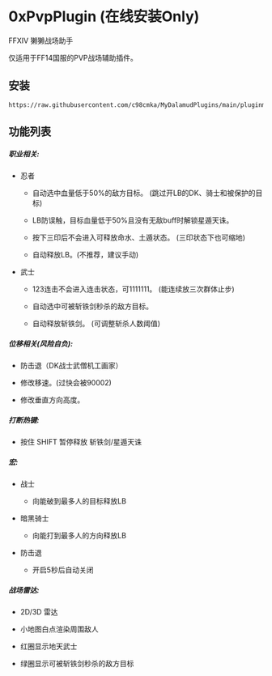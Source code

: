 # 0xPvpPlugin (在线安装Only)
FFXIV 獭獭战场助手

仅适用于FF14国服的PVP战场辅助插件。

## 安装
```
https://raw.githubusercontent.com/c98cmka/MyDalamudPlugins/main/pluginmaster.json
```

## 功能列表

##### 职业相关:

- 忍者
  - 自动选中血量低于50%的敌方目标。 (跳过开LB的DK、骑士和被保护的目标)

  - LB防误触，目标血量低于50%且没有无敌buff时解锁星遁天诛。

  - 按下三印后不会进入可释放命水、土遁状态。 (三印状态下也可缩地)

  - 自动释放LB。(不推荐，建议手动)

- 武士
  - 123连击不会进入连击状态，可1111111。 (能连续放三次群体止步)

  - 自动选中可被斩铁剑秒杀的敌方目标。

  - 自动释放斩铁剑。 (可调整斩杀人数阈值)

##### 位移相关(风险自负):

- 防击退（DK战士武僧机工画家）

- 修改移速。(过快会被90002)

- 修改垂直方向高度。

##### 打断热键:

- 按住 SHIFT 暂停释放 斩铁剑/星遁天诛

##### 宏:

- 战士
  - 向能破到最多人的目标释放LB
 
- 暗黑骑士
  - 向能打到最多人的方向释放LB
 
- 防击退
  - 开启5秒后自动关闭

##### 战场雷达:
- 2D/3D 雷达
  
- 小地图白点渲染周围敌人
  
- 红圈显示地天武士
  
- 绿圈显示可被斩铁剑秒杀的敌方目标
